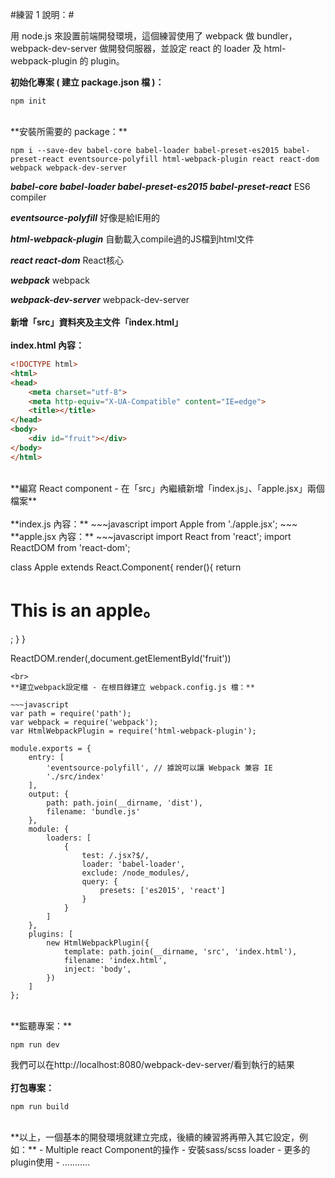 #練習 1 說明：#

用 node.js 來設置前端開發環境，這個練習使用了 webpack 做 bundler，webpack-dev-server 做開發伺服器，並設定 react 的 loader 及 html-webpack-plugin 的 plugin。<br>

**初始化專案 ( 建立 package.json 檔 )：**

    npm init
<br>
**安裝所需要的 package：**

    npm i --save-dev babel-core babel-loader babel-preset-es2015 babel-preset-react eventsource-polyfill html-webpack-plugin react react-dom webpack webpack-dev-server
***babel-core babel-loader babel-preset-es2015 babel-preset-react***
ES6 compiler

***eventsource-polyfill***
好像是給IE用的

***html-webpack-plugin***
自動載入compile過的JS檔到html文件

***react react-dom***
React核心

***webpack***
webpack

***webpack-dev-server***
webpack-dev-server
<br><br>
**新增「src」資料夾及主文件「index.html」**
<br><br>
**index.html 內容：**
~~~html
<!DOCTYPE html>
<html>
<head>
    <meta charset="utf-8">
    <meta http-equiv="X-UA-Compatible" content="IE=edge">
    <title></title>
</head>
<body>
    <div id="fruit"></div>
</body>
</html>
~~~
<br>
**編寫 React component - 在「src」內繼續新增「index.js」、「apple.jsx」兩個檔案**
<br><br>
**index.js 內容：**
~~~javascript
import Apple from './apple.jsx';
~~~
**apple.jsx 內容：**
~~~javascript
import React from 'react';
import ReactDOM from 'react-dom';

class Apple extends React.Component{
    render(){
        return <h1>This is an apple。</h1>;
    }
}

ReactDOM.render(<Apple />,document.getElementById('fruit'))
~~~
<br>
**建立webpack設定檔 - 在根目錄建立 webpack.config.js 檔：**

~~~javascript
var path = require('path');
var webpack = require('webpack');
var HtmlWebpackPlugin = require('html-webpack-plugin');

module.exports = {
    entry: [
        'eventsource-polyfill', // 據說可以讓 Webpack 兼容 IE
        './src/index'
    ],
    output: {
        path: path.join(__dirname, 'dist'),
        filename: 'bundle.js'
    },
    module: {
        loaders: [
            {
                test: /.jsx?$/,
                loader: 'babel-loader',
                exclude: /node_modules/,
                query: {
                    presets: ['es2015', 'react']
                }
            }
        ]
    },
    plugins: [
        new HtmlWebpackPlugin({
            template: path.join(__dirname, 'src', 'index.html'),
            filename: 'index.html',
            inject: 'body',
        })
    ]
};
~~~
<br>
**監聽專案：**

    npm run dev

我們可以在http://localhost:8080/webpack-dev-server/看到執行的結果
<br><br>
**打包專案：**

    npm run build

<br>
**以上，一個基本的開發環境就建立完成，後續的練習將再帶入其它設定，例如：**
- Multiple react Component的操作
- 安裝sass/scss loader
- 更多的plugin使用
- ...........
